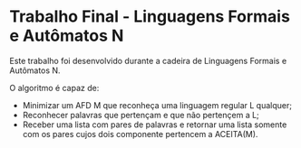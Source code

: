 # Trabalho Final - Linguagens Formais e Autômatos N
Este trabalho foi desenvolvido durante a cadeira de Linguagens Formais e Autômatos N.

O algoritmo é capaz de:
* Minimizar um AFD M que reconheça uma linguagem regular L qualquer;
* Reconhecer palavras que pertençam e que não pertençem a L;
* Receber uma lista com pares de palavras e retornar uma lista somente com os pares cujos dois componente pertencem a ACEITA(M).

